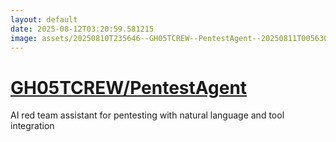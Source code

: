 ```yaml
---
layout: default
date: 2025-08-12T03:20:59.581215
image: assets/20250810T235646--GH05TCREW--PentestAgent--20250811T005630--cropped.png
---
```


# [GH05TCREW/PentestAgent](https://github.com/GH05TCREW/PentestAgent)

AI red team assistant for pentesting with natural language and tool integration
